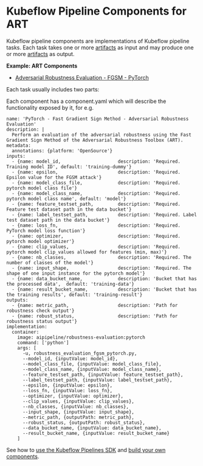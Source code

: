 # Kubeflow Pipeline Components for ART

Kubeflow pipeline components are implementations of Kubeflow pipeline tasks. Each task takes
one or more [artifacts](https://www.kubeflow.org/docs/pipelines/overview/concepts/output-artifact/)
as input and may produce one or more
[artifacts](https://www.kubeflow.org/docs/pipelines/overview/concepts/output-artifact/) as output.


**Example: ART Components**
* [Adversarial Robustness Evaluation - FGSM - PyTorch](robustness_evaluation_fgsm_pytorch)

Each task usually includes two parts:

Each component has a component.yaml which will describe the functionality exposed by it, for e.g.

```
name: 'PyTorch - Fast Gradient Sign Method - Adversarial Robustness Evaluation'
description: |
  Perform an evaluation of the adversarial robustness using the Fast Gradient Sign Method of the Adversarial Robustness Toolbox (ART).
metadata:
  annotations: {platform: 'OpenSource'}
inputs:
  - {name: model_id,                     description: 'Required. Training model ID', default: 'training-dummy'}
  - {name: epsilon,                      description: 'Required. Epsilon value for the FGSM attack'}
  - {name: model_class_file,             description: 'Required. pytorch model class file'}
  - {name: model_class_name,             description: 'Required. pytorch model class name', default: 'model'}
  - {name: feature_testset_path,         description: 'Required. Feature test dataset path in the data bucket'}
  - {name: label_testset_path,           description: 'Required. Label test dataset path in the data bucket'}
  - {name: loss_fn,                      description: 'Required. PyTorch model loss function'}
  - {name: optimizer,                    description: 'Required. pytorch model optimizer'}
  - {name: clip_values,                  description: 'Required. pytorch model clip_values allowed for features (min, max)'}
  - {name: nb_classes,                   description: 'Required. The number of classes of the model'}
  - {name: input_shape,                  description: 'Required. The shape of one input instance for the pytorch model'}
  - {name: data_bucket_name,             description: 'Bucket that has the processed data',  default: 'training-data'}
  - {name: result_bucket_name,           description: 'Bucket that has the training results', default: 'training-result'}
outputs:
  - {name: metric_path,                  description: 'Path for robustness check output'}
  - {name: robust_status,                description: 'Path for robustness status output'}
implementation:
  container:
    image: aipipeline/robustness-evaluation:pytorch
    command: ['python']
    args: [
      -u, robustness_evaluation_fgsm_pytorch.py,
      --model_id, {inputValue: model_id},
      --model_class_file, {inputValue: model_class_file},
      --model_class_name, {inputValue: model_class_name},
      --feature_testset_path, {inputValue: feature_testset_path},
      --label_testset_path, {inputValue: label_testset_path},
      --epsilon, {inputValue: epsilon},
      --loss_fn, {inputValue: loss_fn},
      --optimizer, {inputValue: optimizer},
      --clip_values, {inputValue: clip_values},
      --nb_classes, {inputValue: nb_classes},
      --input_shape, {inputValue: input_shape},
      --metric_path, {outputPath: metric_path},
      --robust_status, {outputPath: robust_status},
      --data_bucket_name, {inputValue: data_bucket_name},
      --result_bucket_name, {inputValue: result_bucket_name}
    ]
```

See how to [use the Kubeflow Pipelines SDK](https://www.kubeflow.org/docs/pipelines/sdk/sdk-overview/)
and [build your own components](https://www.kubeflow.org/docs/pipelines/sdk/build-component/).
